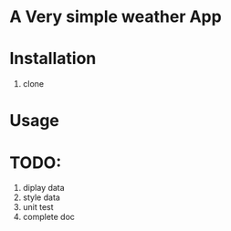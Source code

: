 A Very simple weather App
====================

# Installation
1. clone 

# Usage

# TODO:
1. diplay data
2. style data
3. unit test
4. complete doc
